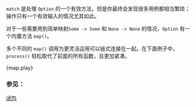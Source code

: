`match` 是处理 `Option` 的一个有效方法。但是你最终会发现很多用例都相当繁琐；操作只有一个有效输入的情况尤其如此。

对于一些需要用到简单映射`Some -> Some` 和 `None -> None` 的情况，`Option` 有一个内置方法 `map()`。

多个不同的 `map()` 调用为更灵活运用可以链式连接在一起。在下面例子中，`process()` 轻松取代了前面的所有函数，且更加紧凑。

{map.play}

### 参见：

[闭包][closures]

[closures]: ../fn/closures.html

